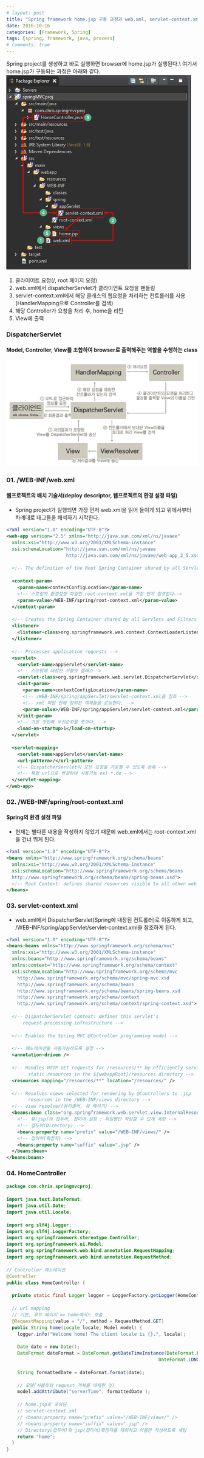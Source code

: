 ```yaml
---
# layout: post
title: "Spring framework home.jsp 구동 과정과 web.xml, servlet-context.xml은 무엇인가?"
date: 2016-10-16
categories: [Framework, Spring]
tags: [spring, framework, java, process]
# comments: true
---
```


Spring project를 생성하고 바로 실행하면 browser에 home.jsp가 실행된다.\\
여기서 home.jsp가 구동되는 과정은 아래와 같다.
![](/images/spring/spring-process.png)

1. 클라이어트 요청(/, root 페이지 요청)
2. web.xml에서 dispatcherServlet가 클라이언트 요청을 핸들링
3. servlet-context.xml에서 해당 클래스의 웹요청을 처리하는 컨트롤러를 사용(HandlerMapping으로 Controller를 검색)
4. 해당 Controller가 요청을 처리 후, home을 리턴
5. View에 출력

### DispatcherServlet

#### Model, Controller, View를 조합하여 browser로 출력해주는 역할을 수행하는 class

![](/images/spring/dispatcher-servlet.png)

### 01. /WEB-INF/web.xml

#### 웹프로젝트의 배치 기술서(deploy descriptor, 웹프로젝트의 환경 설정 파일)

* Spring project가 실행되면 가장 먼저 web.xml을 읽어 들이게 되고 위에서부터 차례대로 태그들을 해석하기 시작한다.

```xml
<?xml version="1.0" encoding="UTF-8"?>
<web-app version="2.5" xmlns="http://java.sun.com/xml/ns/javaee"
  xmlns:xsi="http://www.w3.org/2001/XMLSchema-instance"
  xsi:schemaLocation="http://java.sun.com/xml/ns/javaee
                      http://java.sun.com/xml/ns/javaee/web-app_2_5.xsd">

  <!-- The definition of the Root Spring Container shared by all Servlets and Filters -->

  <context-param>
    <param-name>contextConfigLocation</param-name>
    <!-- 스프링의 환경설정 파일인 root-context.xml을 가장 먼저 참조한다-->
    <param-value>/WEB-INF/spring/root-context.xml</param-value>
  </context-param>

  <!-- Creates the Spring Container shared by all Servlets and Filters -->
  <listener>
    <listener-class>org.springframework.web.context.ContextLoaderListener</listener-class>
  </listener>

  <!-- Processes application requests -->
  <servlet>
    <servlet-name>appServlet</servlet-name>
    <!-- 스프링에 내장된 서블릿 클래스-->
    <servlet-class>org.springframework.web.servlet.DispatcherServlet</servlet-class>
    <init-param>
      <param-name>contextConfigLocation</param-name>
      <!-- /WEB-INF/spring/appServlet/servlet-context.xml을 참조 -->
      <!-- xml 파일 안에 정의된 객체들을 로딩한다. -->
      <param-value>/WEB-INF/spring/appServlet/servlet-context.xml</param-value>
    </init-param>
    <!-- 가장 첫번째 우선순위를 뜻한다. -->
    <load-on-startup>1</load-on-startup>
  </servlet>

  <servlet-mapping>
    <servlet-name>appServlet</servlet-name>
    <url-pattern>/</url-pattern>
    <!-- DispatcherServlet이 모든 요청을 가로챌 수 있도록 등록 -->
    <!-- 특정 url으로 변경하여 사용가능 ex) *.do -->
  </servlet-mapping>
</web-app>
```

### 02. /WEB-INF/spring/root-context.xml

#### Spring의 환경 설정 파일

* 현재는 별다른 내용을 작성하지 않았기 때문에 web.xml에서는 root-context.xml을 건너 뛰게 된다.
```xml
<?xml version="1.0" encoding="UTF-8"?>
<beans xmlns="http://www.springframework.org/schema/beans"
  xmlns:xsi="http://www.w3.org/2001/XMLSchema-instance"
  xsi:schemaLocation="http://www.springframework.org/schema/beans
  http://www.springframework.org/schema/beans/spring-beans.xsd">
  <!-- Root Context: defines shared resources visible to all other web components -->
</beans>
```

### 03. servlet-context.xml
* web.xml에서 DispatcherServlet(Spring에 내장된 컨트롤러)로 이동하게 되고, /WEB-INF/spring/appServlet/servlet-context.xml을 참조하게 된다.
```xml
<?xml version="1.0" encoding="UTF-8"?>
<beans:beans xmlns="http://www.springframework.org/schema/mvc"
  xmlns:xsi="http://www.w3.org/2001/XMLSchema-instance"
  xmlns:beans="http://www.springframework.org/schema/beans"
  xmlns:context="http://www.springframework.org/schema/context"
  xsi:schemaLocation="http://www.springframework.org/schema/mvc
    http://www.springframework.org/schema/mvc/spring-mvc.xsd
    http://www.springframework.org/schema/beans
    http://www.springframework.org/schema/beans/spring-beans.xsd
    http://www.springframework.org/schema/context
    http://www.springframework.org/schema/context/spring-context.xsd">

  <!-- DispatcherServlet Context: defines this servlet's
      request-processing infrastructure -->

  <!-- Enables the Spring MVC @Controller programming model -->

  <!-- 애노테이션을 사용가능하도록 설정 -->
  <annotation-driven />

  <!-- Handles HTTP GET requests for /resources/** by efficiently serving up
        static resources in the ${webappRoot}/resources directory -->
  <resources mapping="/resources/**" location="/resources/" />

  <!-- Resolves views selected for rendering by @Controllers to .jsp
        resources in the /WEB-INF/views directory -->
  <!-- view resolver(뷰리졸버, 뷰 해석기) -->
  <beans:bean class="org.springframework.web.servlet.view.InternalResourceViewResolver">
    <!-- 뷰(jsp)의 접두어, 접미어 설정 : 파일명만 작성할 수 있게 세팅 -->
    <!-- 접두어(Directory) -->
    <beans:property name="prefix" value="/WEB-INF/views/" />
    <!-- 접미어(확장자) -->
    <beans:property name="suffix" value=".jsp" />
  </beans:bean>
</beans:beans>
```

### 04. HomeController

```java
package com.chris.springmvcproj;

import java.text.DateFormat;
import java.util.Date;
import java.util.Locale;

import org.slf4j.Logger;
import org.slf4j.LoggerFactory;
import org.springframework.stereotype.Controller;
import org.springframework.ui.Model;
import org.springframework.web.bind.annotation.RequestMapping;
import org.springframework.web.bind.annotation.RequestMethod;

// Controller 애노테이션
@Controller
public class HomeController {

  private static final Logger logger = LoggerFactory.getLogger(HomeController.class);

  // url mapping
  // 기본, 루트 페이지 => home메서드 호출
  @RequestMapping(value = "/", method = RequestMethod.GET)
  public String home(Locale locale, Model model) {
    logger.info("Welcome home! The client locale is {}.", locale);

    Date date = new Date();
    DateFormat dateFormat = DateFormat.getDateTimeInstance(DateFormat.LONG,
                                                        DateFormat.LONG, locale);

    String formattedDate = dateFormat.format(date);

    // 모델(서블릿의 request 객체를 대체한 것)
    model.addAttribute("serverTime", formattedDate );

    // home.jsp로 포워딩
    // servlet-context.xml
    // <beans:property name="prefix" value="/WEB-INF/views/" />
    // <beans:property name="suffix" value=".jsp" />
    // Directory(접두어)와 jsp(접미어)확장자를 제외하고 이름만 작성하도록 세팅
    return "home";
  }
}
```